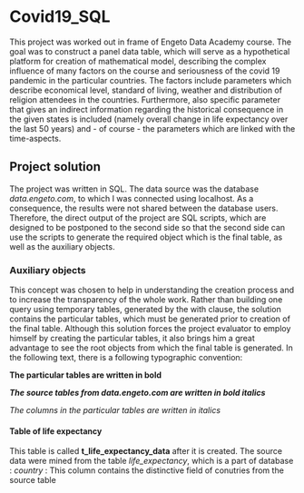 # Covid19_SQL

This project was worked out in frame of Engeto Data Academy course. The goal was to construct a panel data table, which will serve as a hypothetical platform for creation of mathematical model, describing the complex influence of many factors on the course and seriousness of the covid 19 pandemic in the particular countries. The factors include parameters which describe economical level, standard of living, weather and distribution of religion attendees in the countries. Furthermore, also specific parameter that gives an indirect information regarding the historical consequence in the given states is included (namely overall change in life expectancy over the last 50 years) and - of course - the parameters which are linked with the time-aspects. 

## Project solution

The project was written in SQL. The data source was the database _data.engeto.com_, to which I was connected using localhost. As a consequence, the results were not shared between the database users. Therefore, the direct output of the project are SQL scripts, which are designed to be postponed to the second side so that the second side can use the scripts to generate the required object which is the final table, as well as the auxiliary objects. 

### Auxiliary objects

This concept was chosen to help in understanding the creation process and to increase the transparency of the whole work. Rather than building one query using temporary tables, generated by the with clause, the solution contains the particular tables, which must be generated prior to creation of the final table. Although this solution forces the project evaluator to employ himself by creating the particular tables, it also brings him a great advantage to see the root objects from which the final table is generated. In the following text, there is a following typographic convention: 

**The particular tables are written in bold**

***The source tables from data.engeto.com are written in bold italics***

_The columns in the particular tables are written in italics_ 

#### Table of life expectancy

This table is called **t_life_expectancy_data** after it is created. The source data were mined from the table _life_expectancy_, which is a part of database  :
_country_ : This column contains the distinctive field of conutries from the source table
 

